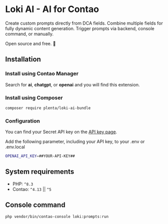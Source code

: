 # Loki AI - AI for Contao

Create custom prompts directly from DCA fields.
Combine multiple fields for fully dynamic content generation.
Trigger prompts via backend, console command, or manually.

Open source and free. 🚀

## Installation

### Install using Contao Manager

Search for **ai**, **chatgpt**, or **openai** and you will find this extension.

### Install using Composer

```bash
composer require plenta/loki-ai-bundle
```

### Configuration

You can find your Secret API key on the [API key page](https://platform.openai.com/api-keys).

Add the following parameter, including your API key, to your .env or .env.local

```bash
OPENAI_API_KEY=##YOUR-API-KEY##
```

## System requirements

- PHP: `^8.3`
- Contao: `^4.13` || `^5`

## Console command

```bash
php vendor/bin/contao-console loki:prompts:run
```
